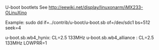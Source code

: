 U-boot bootlets
See http://eewiki.net/display/linuxonarm/iMX233-OLinuXino

Example:
sudo dd if=../contrib/u-boot/u-boot.sb of=/dev/sdc1 bs=512 seek=4

u-boot.sb.wb4_hynix: CL=2.5 133MHz
u-boot.sb.wb4_alliance : CL=2.5 133MHz LOWPRR=1
